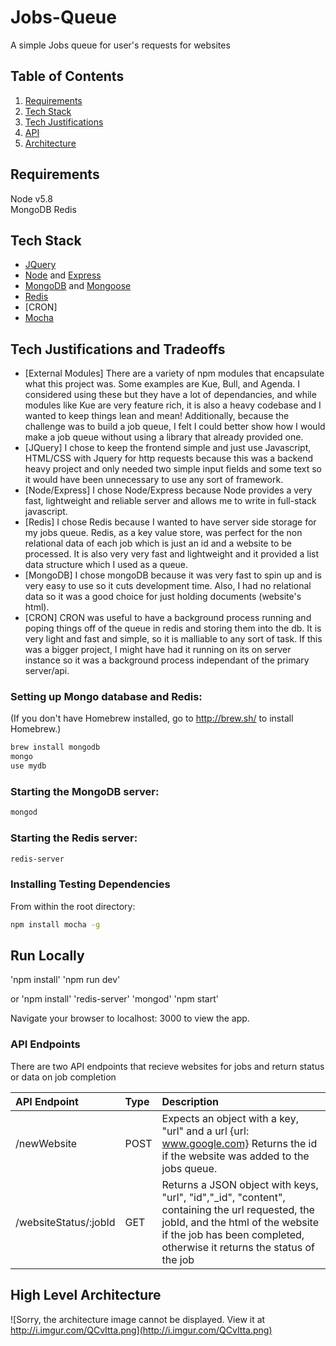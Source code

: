 # Jobs-Queue
A simple Jobs queue for user's requests for websites


## Table of Contents

1. [Requirements](#requirements)
1. [Tech Stack](#tech-stack)
1. [Tech Justifications](#tech-justifications-and-tradeoffs)
1. [API](#API-endpoints)
1. [Architecture](#high-level-architecture)


## Requirements

Node v5.8  
MongoDB
Redis

## Tech Stack
- [JQuery](https://jquery.com/)
- [Node](https://nodejs.org/en/) and [Express](http://expressjs.com/)
- [MongoDB](https://www.mongodb.com/) and [Mongoose](http://mongoosejs.com/docs)
- [Redis](http://redis.io/)
- [CRON]
- [Mocha](https://mochajs.org/)

## Tech Justifications and Tradeoffs
- [External Modules] There are a variety of npm modules that encapsulate what this project was. Some examples are Kue, Bull, and Agenda. I considered using these but they have a lot of dependancies, and while modules like Kue are very feature rich, it is also a heavy codebase and I wanted to keep things lean and mean! Additionally, because the challenge was to build a job queue, I felt I could better show how I would make a job queue without using a library that already provided one. 
- [JQuery] I chose to keep the frontend simple and just use Javascript, HTML/CSS with Jquery for http requests because this was a backend heavy project and only needed two simple input fields and some text so it would have been unnecessary to use any sort of framework. 
- [Node/Express] I chose Node/Express because Node provides a very fast, lightweight and reliable server and allows me to write in full-stack javascript. 
- [Redis] I chose Redis because I wanted to have server side storage for my jobs queue. Redis, as a key value store, was perfect for the non relational data of each job which is just an id and a website to be processed. It is also very very fast and lightweight and it provided a list data structure which I used as a queue. 
- [MongoDB] I chose mongoDB because it was very fast to spin up and is very easy to use so it cuts development time. Also, I had no relational data so it was a good choice for just holding documents (website's html).
- [CRON] CRON was useful to have a background process running and poping things off of the queue in redis and storing them into the db. It is very light and fast and simple, so it is malliable to any sort of task. If this was a bigger project, I might have had it running on its on server instance so it was a background process independant of the primary server/api. 


### Setting up Mongo database and Redis:
(If you don't have Homebrew installed, go to http://brew.sh/ to install Homebrew.)
```sh
brew install mongodb
mongo
use mydb
```

### Starting the MongoDB server:

```sh
mongod
```

### Starting the Redis server:

```sh
redis-server
```

### Installing Testing Dependencies

From within the root directory:

```sh
npm install mocha -g
```

## Run Locally
'npm install'
'npm run dev'

or 
'npm install'
'redis-server'
'mongod'
'npm start'


Navigate your browser to localhost: 3000 to view the app.

### API Endpoints
There are two API endpoints that recieve websites for jobs and return status or data on job completion

| API Endpoint        | Type        | Description
| :------------- |:-------- |:-------- 
| /newWebsite      | POST | Expects an object with a key, "url" and a url {url: www.google.com} Returns the id if the website was added to the jobs queue. 
| /websiteStatus/:jobId | GET | Returns a JSON object with keys, "url", "id","_id", "content", containing the url requested, the jobId, and the html of the website if the job has been completed, otherwise it returns the status of the job |  

## High Level Architecture
![Sorry, the architecture image cannot be displayed. View it at http://i.imgur.com/QCvItta.png](http://i.imgur.com/QCvItta.png)

